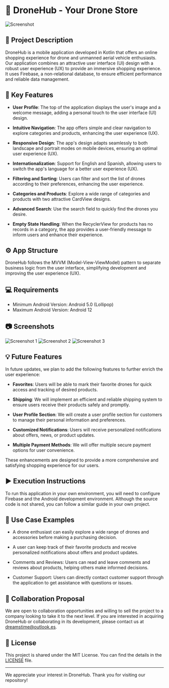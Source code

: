 # :helicopter: DroneHub - Your Drone Store

![Screenshot](screenshot.png)

## :rocket: Project Description

DroneHub is a mobile application developed in Kotlin that offers an online shopping experience for drone and unmanned aerial vehicle enthusiasts. Our application combines an attractive user interface (UI) design with a robust user experience (UX) to provide an immersive shopping experience. It uses Firebase, a non-relational database, to ensure efficient performance and reliable data management.

## :star2: Key Features

- **User Profile**: The top of the application displays the user's image and a welcome message, adding a personal touch to the user interface (UI) design.

- **Intuitive Navigation**: The app offers simple and clear navigation to explore categories and products, enhancing the user experience (UX).

- **Responsive Design**: The app's design adapts seamlessly to both landscape and portrait modes on mobile devices, ensuring an optimal user experience (UX).

- **Internationalization**: Support for English and Spanish, allowing users to switch the app's language for a better user experience (UX).

- **Filtering and Sorting**: Users can filter and sort the list of drones according to their preferences, enhancing the user experience.

- **Categories and Products**: Explore a wide range of categories and products with two attractive CardView designs.

- **Advanced Search**: Use the search field to quickly find the drones you desire.

- **Empty State Handling**: When the RecyclerView for products has no records in a category, the app provides a user-friendly message to inform users and enhance their experience.

## :gear: App Structure

DroneHub follows the MVVM (Model-View-ViewModel) pattern to separate business logic from the user interface, simplifying development and improving the user experience (UX).

## :computer: Requirements

- Minimum Android Version: Android 5.0 (Lollipop)
- Maximum Android Version: Android 12

## :camera: Screenshots

![Screenshot 1](screenshot1.png)
![Screenshot 2](screenshot2.png)
![Screenshot 3](screenshot3.png)

## :bulb: Future Features

In future updates, we plan to add the following features to further enrich the user experience:

- **Favorites**: Users will be able to mark their favorite drones for quick access and tracking of desired products.

- **Shipping**: We will implement an efficient and reliable shipping system to ensure users receive their products safely and promptly.

- **User Profile Section**: We will create a user profile section for customers to manage their personal information and preferences.

- **Customized Notifications**: Users will receive personalized notifications about offers, news, or product updates.

- **Multiple Payment Methods**: We will offer multiple secure payment options for user convenience.

These enhancements are designed to provide a more comprehensive and satisfying shopping experience for our users.

## :arrow_forward: Execution Instructions

To run this application in your own environment, you will need to configure Firebase and the Android development environment. Although the source code is not shared, you can follow a similar guide in your own project.

## :mag_right: Use Case Examples

- A drone enthusiast can easily explore a wide range of drones and accessories before making a purchasing decision.

- A user can keep track of their favorite products and receive personalized notifications about offers and product updates.

- Comments and Reviews: Users can read and leave comments and reviews about products, helping others make informed decisions.

- Customer Support: Users can directly contact customer support through the application to get assistance with questions or issues.

## :handshake: Collaboration Proposal

We are open to collaboration opportunities and willing to sell the project to a company looking to take it to the next level. If you are interested in acquiring DroneHub or collaborating in its development, please contact us at dreamstime@outlook.es.

## :page_with_curl: License

This project is shared under the MIT License. You can find the details in the [LICENSE](LICENSE) file.

---

We appreciate your interest in DroneHub. Thank you for visiting our repository!
